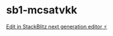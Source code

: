 # sb1-mcsatvkk

[Edit in StackBlitz next generation editor ⚡️](https://stackblitz.com/~/github.com/crazyDeveloperz/sb1-mcsatvkk)